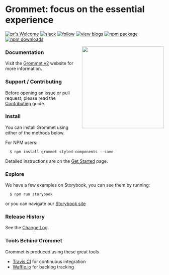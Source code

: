 # Grommet: focus on the essential experience

[![pr's Welcome](https://img.shields.io/badge/pr's-welcome-7d4cdb.svg)](https://github.com/grommet/grommet/pulls)
[![slack](https://img.shields.io/badge/join%20the%20community-slack-fd6fff.svg)](http://slackin.grommet.io)
[![follow](https://img.shields.io/twitter/follow/grommet_io.svg?label=follow%20&style=social)](https://twitter.com/grommet_io)
[![view blogs](https://img.shields.io/badge/view%20blogs%20on-medium-000000.svg)](https://medium.com/grommet-io)
[![npm package](https://img.shields.io/npm/v/grommet.svg?color=ffca58)](https://www.npmjs.com/package/grommet)
[![npm downloads](https://img.shields.io/npm/dm/grommet.svg?color=3d138d)](https://www.npmjs.com/package/grommet)

<img align="right" height="260" src="https://v2.grommet.io/img/stak-hurrah.svg">

### Documentation

Visit the [Grommet v2](https://v2.grommet.io/) website for more information.

### Support / Contributing

Before opening an issue or pull request, please read the [Contributing](https://github.com/grommet/grommet/blob/master/CONTRIBUTING.md) guide.

### Install

You can install Grommet using either of the methods below.

For NPM users:

```
  $ npm install grommet styled-components --save
```

Detailed instructions are on the [Get Started](https://v2.grommet.io/use) page.

### Explore

We have a few examples on Storybook, you can see them by running:

```
  $ npm run storybook
```

or you can navigate our [Storybook site](https://storybook.grommet.io)

### Release History

See the [Change Log](https://github.com/grommet/grommet/wiki/Change-Log).

### Tools Behind Grommet

Grommet is produced using these great tools

- [Travis CI](https://travis-ci.org/grommet/grommet) for continuous integration
- [Waffle.io](https://waffle.io/grommet/grommet) for backlog tracking
